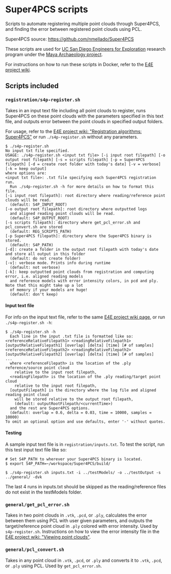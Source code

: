 # Super4PCS scripts

Scripts to automate registering multiple point clouds through Super4PCS, and finding the error between registered point clouds using PCL.

Super4PCS source: https://github.com/nmellado/Super4PCS

These scripts are used for [UC San Diego Engineers for Exploration](http://e4e.ucsd.edu/) research program under the [Maya Archaeology project](http://e4e.ucsd.edu/maya-archaeology).

For instructions on how to run these scripts in Docker, refer to the [E4E project wiki](https://github.com/UCSD-E4E/maya-archaeology/wiki/3.-Registration-algorithms#super4pcs).


## Scripts included

### `registration/s4p-register.sh`

Takes in an input text file including all point clouds to register, runs Super4PCS on these point clouds with the parameters specified in this text file, and outputs error between the point clouds in specified output folders.

For usage, refer to the [E4E project wiki: "Registration algorithms: Super4PCS"](https://github.com/UCSD-E4E/maya-archaeology/wiki/3.-Registration-algorithms#super4pcs) or run `./s4p-register.sh` without any parameters.

```
$ ./s4p-register.sh 
No input txt file specified.
USAGE: ./s4p-register.sh <input txt file> [-i input root filepath] [-o output root filepath] [-s = scripts filepath] [-p = Super4PCS filepath] [-d = create root folder with today's date] [-v = verbose] [-k = keep output]
where options are:
<input txt file>: .txt file specifying each Super4PCS registration run.
  Run ./s4p-register.sh -h for more details on how to format this file.
[-i input root filepath]: root directory where reading/reference point clouds will be read.
  (default: S4P_INPUT_ROOT)
[-o output root filepath]: root directory where outputted logs
  and aligned reading point clouds will be read.
  (default: S4P_OUTPUT_ROOT)
[-s scripts filepath]: directory where get_pcl_error.sh and pcl_convert.sh are stored
  (default: REG_SCRIPTS_PATH)
[-p Super4PCS filepath]: directory where the Super4PCS binary is stored.
  (default: S4P_PATH)
[-d]: create a folder in the output root filepath with today's date and store all output in this folder
  (default: do not create folder)
[-v]: verbose mode. Prints info during runtime
  (default: not verbose)
[-k]: keep outputted point clouds from registration and computing error, i.e. aligned reading models
  and reference models with error intensity colors, in pcd and ply. Note that this might take up a lot
  of memory if your models are huge!
  (default: don't keep)
```

#### Input text file

For info on the input text file, refer to the same [E4E project wiki page](https://github.com/UCSD-E4E/maya-archaeology/wiki/3.-Registration-algorithms#super4pcs), or run `./s4p-register.sh -h`:
```
$ ./s4p-register.sh -h
  Each line in the input .txt file is formatted like so:
<referenceRelativeFilepath1> <readingRelativeFilepath1> [outputRelativeFilepath1] [overlap] [delta] [time] [# of samples]
<referenceRelativeFilepath2> <readingRelativeFilepath2> [outputRelativeFilepath2] [overlap] [delta] [time] [# of samples]
...
  where <referenceFilepath> is the location of the .ply reference/source point cloud
    relative to the input root filepath,
  <readingFilepath> is the location of the .ply reading/target point cloud
    relative to the input root filepath,
  [outputFilepath] is the directory where the log file and aligned reading point cloud
    will be stored relative to the output root filepath,
    (default: outputRootFilepath/<currentTime>)
  and the rest are Super4PCS options.
  (default: overlap = 0.6, delta = 0.03, time = 10000, samples = 10000)
To omit an optional option and use defaults, enter '-' without quotes.
```

#### Testing

A sample input text file is in `registration/inputs.txt`. To test the script, run this test input text file like so:
```
# Set S4P_PATH to wherever your Super4PCS binary is located.
$ export S4P_PATH=~/workspace/Super4PCS/build/

$ ./s4p-register.sh inputs.txt -i ../testModels/ -o ../testOutput -s ../general/ -dvk
```

The last 4 runs in inputs.txt should be skipped as the reading/reference files do not exist in the testModels folder.


### `general/get_pcl_error.sh`

Takes in two point clouds in `.vtk`, `.pcd`, or `.ply`, calculates the error between them using PCL with user given parameters, and outputs the target/reference point cloud in `.ply` colored with error intensity. Used by `s4p-register.sh`.  Instructions on how to view the error intensity file in the [E4E project wiki: "Viewing point clouds"](https://github.com/UCSD-E4E/maya-archaeology/wiki/5.-Viewing-point-clouds#pcl_viewer).

### `general/pcl_convert.sh`

Takes in any point cloud in `.vtk`, `.pcd`, or `.ply` and converts it to `.vtk`, `.pcd`, or `.ply` using PCL.  Used by `get_pcl_error.sh`.
